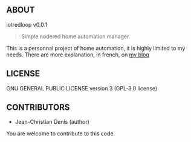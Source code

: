 ## ABOUT
iotredloop v0.0.1
> Simple nodered home automation manager

This is a personnal project of home automation, it is highly limited to my needs.
There are more explanation, in french, on [my blog](https://chez.jcdenis.fr/category/Domotique/NRDomV2)

## LICENSE

GNU GENERAL PUBLIC LICENSE version 3 (GPL-3.0 license)

## CONTRIBUTORS

* Jean-Christian Denis (author)

You are welcome to contribute to this code.
